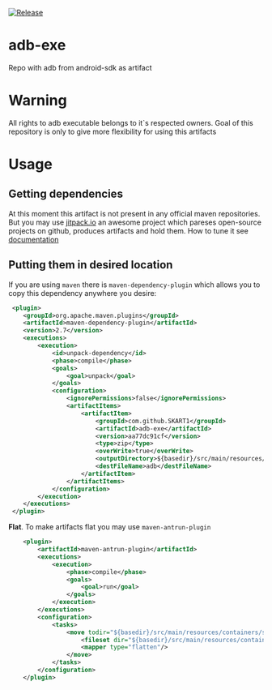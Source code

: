 [![Release](https://jitpack.io/v/SKART1/adb-exe.svg)](https://jitpack.io/#SKART1/adb-exe)

# adb-exe
Repo with adb from android-sdk as artifact


# Warning 
All rights to adb executable belongs to it`s respected owners. Goal of this repository is only 
to give more flexibility for using this artifacts
 

# Usage

## Getting dependencies

At this moment this artifact is not present in any official maven repositories. But you may use [jitpack.io](https://jitpack.io/)
an awesome project which pareses open-source projects on github, produces artifacts and hold them. How to tune it see 
[documentation](https://github.com/jitpack/jitpack.io) 


## Putting them in desired location
If you are using `maven` there is `maven-dependency-plugin` which allows you to copy this dependency anywhere you desire:
  
```xml
 <plugin>
    <groupId>org.apache.maven.plugins</groupId>
    <artifactId>maven-dependency-plugin</artifactId>
    <version>2.7</version>
    <executions>
        <execution>
            <id>unpack-dependency</id>
            <phase>compile</phase>
            <goals>
                <goal>unpack</goal>
            </goals>
            <configuration>
                <ignorePermissions>false</ignorePermissions>
                <artifactItems>
                    <artifactItem>
                        <groupId>com.github.SKART1</groupId>
                        <artifactId>adb-exe</artifactId>
                        <version>aa77dc91cf</version> 
                        <type>zip</type>
                        <overWrite>true</overWrite>
                        <outputDirectory>${basedir}/src/main/resources/containers/shared/adb</outputDirectory>
                        <destFileName>adb</destFileName>
                    </artifactItem>
                </artifactItems>
            </configuration>
        </execution>
    </executions>
 </plugin>
```

**Flat**. To make artifacts flat you may use `maven-antrun-plugin`

```xml
    <plugin>
        <artifactId>maven-antrun-plugin</artifactId>
        <executions>
            <execution>
                <phase>compile</phase>
                <goals>
                    <goal>run</goal>
                </goals>
            </execution>
        </executions>
        <configuration>
            <tasks>
                <move todir="${basedir}/src/main/resources/containers/shared/adb">
                    <fileset dir="${basedir}/src/main/resources/containers/shared/adb"/>
                    <mapper type="flatten"/>
                </move>
            </tasks>
        </configuration>
    </plugin>
```
            